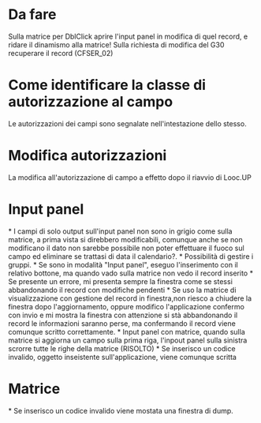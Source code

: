 # Da fare
Sulla matrice per DblClick aprire l'input panel in modifica di quel record, e ridare il dinamismo alla matrice!
Sulla richiesta di modifica del G30 recuperare il record  (CFSER_02)

# Come identificare la classe di autorizzazione al campo
Le autorizzazioni dei campi sono segnalate nell'intestazione dello stesso.

# Modifica autorizzazioni
La modifica all'autorizzazione di campo a effetto dopo il riavvio di Looc.UP

# Input panel
\* I campi di solo output sull'input panel non sono in grigio come sulla matrice, a prima vista si direbbero modificabili, comunque anche se non modificano il dato non sarebbe possibile non poter effettuare il fuoco sul campo ed eliminare se trattasi di data il calendario?.
\* Possibilità di gestire i gruppi.
\* Se sono in modalità "Input panel", eseguo l'inserimento con il relativo bottone, ma quando vado sulla matrice non vedo il record inserito
\* Se presente un errore, mi presenta sempre la finestra come se stessi abbandonando il record con modifiche pendenti
\* Se uso la matrice di visualizzazione con gestione del record in finestra,non riesco a chiudere la finestra dopo l'aggiornamento, oppure modifico l'applicazione confermo con invio e mi mostra la finestra con attenzione si stà abbandonando il record le informazioni saranno perse, ma confermando il record viene comunque scritto correttamente.
\* Input panel con matrice, quando sulla matrice si aggiorna un campo sulla prima riga, l'inpout panel sulla sinistra scrorre tutte le righe della matrice (RISOLTO)
\* Se inserisco un codice invalido, oggetto inseistente sull'applicazione, viene comunque scritta

# Matrice
\* Se inserisco un codice invalido viene mostata una finestra di dump.
